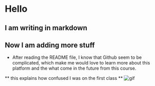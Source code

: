 # Hello
## I am writing in markdown
## Now I am adding more stuff

- After reading the README file, I know that Github seem to be complicated, which make me would love to learn more about this platform and the what come in the future from this course.

** this explains how confused I was on the first class **
![gif](https://media.giphy.com/media/ji6zzUZwNIuLS/giphy.gif)

